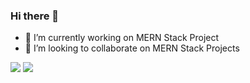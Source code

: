 ### Hi there 👋

- 🔭 I’m currently working on MERN Stack Project
- 👯 I’m looking to collaborate on MERN Stack Projects


<picture>
  <source
    srcset="https://github-readme-stats.vercel.app/api?username=meshwamehta&show_icons=true&theme=tokyonight"
    media="(prefers-color-scheme: dark)"
  />
  <source
    srcset="https://github-readme-stats.vercel.app/api?username=meshwamehta&show_icons=false&hide=issues,contribs&theme=tokyonight"
    media="(prefers-color-scheme: dark), (prefers-color-scheme: tokyonight)"
  />
  <img src="https://github-readme-stats.vercel.app/api?username=meshwamehta&show_icons=false" />
  <img
    src="https://github-readme-stats.vercel.app/api/pin/?username=meshwamehta&repo=CRUDify"/>
</picture>
